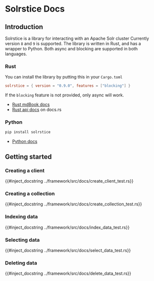# Solrstice Docs

## Introduction

Solrstice is a library for interacting with an Apache Solr cluster
Currently version `8` and `9` is supported.
The library is written in Rust, and has a wrapper to Python. Both async and blocking are supported in both languages.

### Rust

You can install the library by putting this in your `Cargo.toml`

```toml
solrstice = { version = "0.9.0", features = ["blocking"] }
```

If the `blocking` feature is not provided, only async will work.

* [Rust mdBook docs]()
* [Rust api docs](https://docs.rs/solrstice/) on docs.rs

### Python

```bash
pip install solrstice
```

* [Python docs](https://pypi.org/project/solrstice/)

## Getting started

### Creating a client

{{#inject_docstring ../framework/src/docs/create_client_test.rs}}

### Creating a collection

{{#inject_docstring ../framework/src/docs/create_collection_test.rs}}

### Indexing data

{{#inject_docstring ../framework/src/docs/index_data_test.rs}}

### Selecting data

{{#inject_docstring ../framework/src/docs/select_data_test.rs}}

### Deleting data

{{#inject_docstring ../framework/src/docs/delete_data_test.rs}}